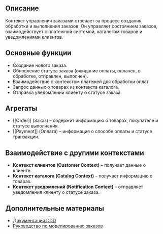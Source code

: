 ## Описание

Контекст управления заказами отвечает за процесс создания, обработки и выполнения заказов. Он управляет состоянием заказов, взаимодействует с платежной системой, каталогом товаров и уведомлениями клиентов.

## Основные функции

- Создание нового заказа.
- Обновление статуса заказа (ожидание оплаты, оплачен, в обработке, отправлен, выполнен).
- Взаимодействие с контекстом платежей для обработки оплат.
- Запрос данных о товарах из контекста каталога.
- Отправка уведомлений клиенту о статусе заказа.

## Агрегаты

- [[Order]] (Заказ) – содержит информацию о товарах, покупателе и статусе выполнения.
- [[Payment]] (Оплата) – информация о способе оплаты и статусе транзакции.

## Взаимодействие с другими контекстами

- **Контекст клиентов (Customer Context)** – получает данные о клиенте.
- **Контекст каталога (Catalog Context)** – получает информацию о товарах.
- **Контекст уведомлений (Notification Context)** – отправляет уведомления клиенту о статусе заказа.


## Дополнительные материалы

- [Документация DDD](https://www.domainlanguage.com/ddd/reference/)
- [Руководство по моделированию заказов](https://www.example.com/order-modeling-guide)